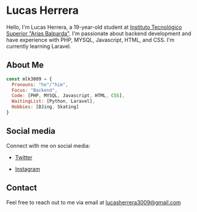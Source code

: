 # Lucas Herrera

Hello, I'm Lucas Herrera, a 19-year-old student at [Instituto Tecnológico Superior "Arias Balparda"](https://its.utu.edu.uy/). I'm passionate about backend development and have experience with PHP, MYSQL, Javascript, HTML, and CSS. I'm currently learning Laravel.

## About Me

```js
const mlk3009 = {
  Pronouns: "he"/"him",
  Focus: "Backend",
  Code: [PHP, MYSQL, Javascript, HTML, CSS],
  WaitingList: [Python, Laravel],
  Hobbies: [DJing, Skating]
}
```

## Social media

Connect with me on social media:

- [Twitter](https://twitter.com/alexx_mlk)

- [Instagram](https://instagram.com/alexx.mlk)
## Contact

Feel free to reach out to me via email at lucasherrera3009@gmail.com
